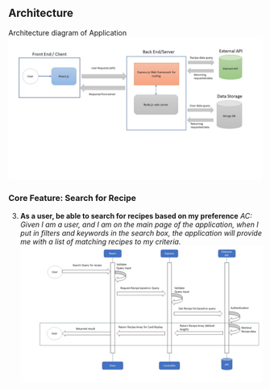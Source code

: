 ## Architecture
Architecture diagram of Application
![image](https://github.com/njzfjiang/Recipe-Shop/blob/dev/Documentation/RenewedArchitecture.JPG)

### Core Feature: Search for Recipe
3. **As a user, be able to search for recipes based on my preference**
_AC: Given I am a user, and I am on the main page of the application, when I put in filters and keywords in the search box, the application will provide me with a list of matching recipes to my criteria._
![image](https://github.com/njzfjiang/Recipe-Shop/blob/dev/Documentation/SearchFeature.JPG)

